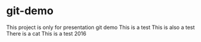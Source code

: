 # git-demo
This project is only for presentation git demo
This is a test
This is also a test
There is a cat
This is a test 2016
